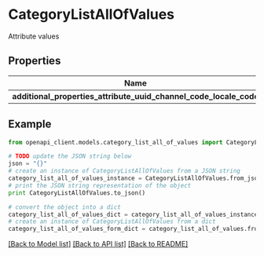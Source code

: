 # CategoryListAllOfValues

Attribute values

## Properties
Name | Type | Description | Notes
------------ | ------------- | ------------- | -------------
**additional_properties_attribute_uuid_channel_code_locale_code** | [**List[CategoryListAllOfValuesAdditionalPropertiesAttributeUuidChannelCodeLocaleCode]**](CategoryListAllOfValuesAdditionalPropertiesAttributeUuidChannelCodeLocaleCode.md) |  | [optional] 

## Example

```python
from openapi_client.models.category_list_all_of_values import CategoryListAllOfValues

# TODO update the JSON string below
json = "{}"
# create an instance of CategoryListAllOfValues from a JSON string
category_list_all_of_values_instance = CategoryListAllOfValues.from_json(json)
# print the JSON string representation of the object
print CategoryListAllOfValues.to_json()

# convert the object into a dict
category_list_all_of_values_dict = category_list_all_of_values_instance.to_dict()
# create an instance of CategoryListAllOfValues from a dict
category_list_all_of_values_form_dict = category_list_all_of_values.from_dict(category_list_all_of_values_dict)
```
[[Back to Model list]](../README.md#documentation-for-models) [[Back to API list]](../README.md#documentation-for-api-endpoints) [[Back to README]](../README.md)



